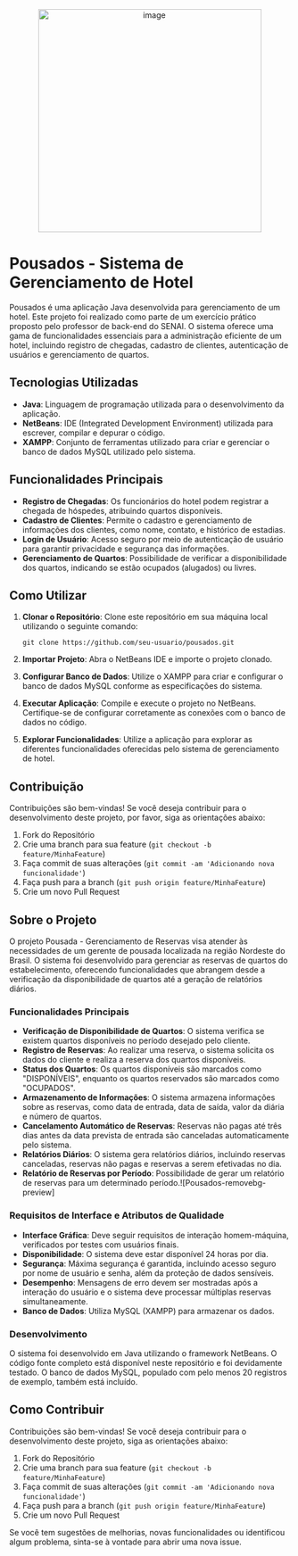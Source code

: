 <div align="center">
  <img src="https://github.com/BrennonMeireles/pousados/assets/141636246/d7ccfa1d-1bee-413b-aaa2-efdae76b31c3" alt="image" width="400px">
</div>


# Pousados - Sistema de Gerenciamento de Hotel

Pousados é uma aplicação Java desenvolvida para gerenciamento de um hotel. Este projeto foi realizado como parte de um exercício prático proposto pelo professor de back-end do SENAI. O sistema oferece uma gama de funcionalidades essenciais para a administração eficiente de um hotel, incluindo registro de chegadas, cadastro de clientes, autenticação de usuários e gerenciamento de quartos.

## Tecnologias Utilizadas

- **Java**: Linguagem de programação utilizada para o desenvolvimento da aplicação.
- **NetBeans**: IDE (Integrated Development Environment) utilizada para escrever, compilar e depurar o código.
- **XAMPP**: Conjunto de ferramentas utilizado para criar e gerenciar o banco de dados MySQL utilizado pelo sistema.

## Funcionalidades Principais

- **Registro de Chegadas**: Os funcionários do hotel podem registrar a chegada de hóspedes, atribuindo quartos disponíveis.
- **Cadastro de Clientes**: Permite o cadastro e gerenciamento de informações dos clientes, como nome, contato, e histórico de estadias.
- **Login de Usuário**: Acesso seguro por meio de autenticação de usuário para garantir privacidade e segurança das informações.
- **Gerenciamento de Quartos**: Possibilidade de verificar a disponibilidade dos quartos, indicando se estão ocupados (alugados) ou livres.

## Como Utilizar

1. **Clonar o Repositório**: Clone este repositório em sua máquina local utilizando o seguinte comando:

     ``git clone https://github.com/seu-usuario/pousados.git``

3. **Importar Projeto**: Abra o NetBeans IDE e importe o projeto clonado.

4. **Configurar Banco de Dados**: Utilize o XAMPP para criar e configurar o banco de dados MySQL conforme as especificações do sistema.

5. **Executar Aplicação**: Compile e execute o projeto no NetBeans. Certifique-se de configurar corretamente as conexões com o banco de dados no código.

6. **Explorar Funcionalidades**: Utilize a aplicação para explorar as diferentes funcionalidades oferecidas pelo sistema de gerenciamento de hotel.

## Contribuição

Contribuições são bem-vindas! Se você deseja contribuir para o desenvolvimento deste projeto, por favor, siga as orientações abaixo:

1. Fork do Repositório
2. Crie uma branch para sua feature (`git checkout -b feature/MinhaFeature`)
3. Faça commit de suas alterações (`git commit -am 'Adicionando nova funcionalidade'`)
4. Faça push para a branch (`git push origin feature/MinhaFeature`)
5. Crie um novo Pull Request

## Sobre o Projeto

O projeto Pousada - Gerenciamento de Reservas visa atender às necessidades de um gerente de pousada localizada na região Nordeste do Brasil. O sistema foi desenvolvido para gerenciar as reservas de quartos do estabelecimento, oferecendo funcionalidades que abrangem desde a verificação da disponibilidade de quartos até a geração de relatórios diários.

### Funcionalidades Principais

- **Verificação de Disponibilidade de Quartos**: O sistema verifica se existem quartos disponíveis no período desejado pelo cliente.
- **Registro de Reservas**: Ao realizar uma reserva, o sistema solicita os dados do cliente e realiza a reserva dos quartos disponíveis.
- **Status dos Quartos**: Os quartos disponíveis são marcados como "DISPONÍVEIS", enquanto os quartos reservados são marcados como "OCUPADOS".
- **Armazenamento de Informações**: O sistema armazena informações sobre as reservas, como data de entrada, data de saída, valor da diária e número de quartos.
- **Cancelamento Automático de Reservas**: Reservas não pagas até três dias antes da data prevista de entrada são canceladas automaticamente pelo sistema.
- **Relatórios Diários**: O sistema gera relatórios diários, incluindo reservas canceladas, reservas não pagas e reservas a serem efetivadas no dia.
- **Relatório de Reservas por Período**: Possibilidade de gerar um relatório de reservas para um determinado período.![Pousados-removebg-preview]


### Requisitos de Interface e Atributos de Qualidade

- **Interface Gráfica**: Deve seguir requisitos de interação homem-máquina, verificados por testes com usuários finais.
- **Disponibilidade**: O sistema deve estar disponível 24 horas por dia.
- **Segurança**: Máxima segurança é garantida, incluindo acesso seguro por nome de usuário e senha, além da proteção de dados sensíveis.
- **Desempenho**: Mensagens de erro devem ser mostradas após a interação do usuário e o sistema deve processar múltiplas reservas simultaneamente.
- **Banco de Dados**: Utiliza MySQL (XAMPP) para armazenar os dados.

### Desenvolvimento

O sistema foi desenvolvido em Java utilizando o framework NetBeans. O código fonte completo está disponível neste repositório e foi devidamente testado. O banco de dados MySQL, populado com pelo menos 20 registros de exemplo, também está incluído.

## Como Contribuir

Contribuições são bem-vindas! Se você deseja contribuir para o desenvolvimento deste projeto, siga as orientações abaixo:

1. Fork do Repositório
2. Crie uma branch para sua feature (`git checkout -b feature/MinhaFeature`)
3. Faça commit de suas alterações (`git commit -am 'Adicionando nova funcionalidade'`)
4. Faça push para a branch (`git push origin feature/MinhaFeature`)
5. Crie um novo Pull Request

Se você tem sugestões de melhorias, novas funcionalidades ou identificou algum problema, sinta-se à vontade para abrir uma nova issue.
